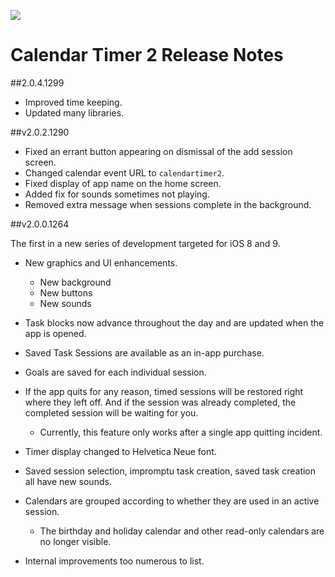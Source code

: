 ![](https://raw.githubusercontent.com/dz1111/Calendar-Timer-2-iOS/master/images/ct2-screenshots-67.png)

# Calendar Timer 2 Release Notes

##2.0.4.1299

* Improved time keeping.
* Updated many libraries.

##v2.0.2.1290

* Fixed an errant button appearing on dismissal of the add session screen.
* Changed calendar event URL to `calendartimer2`.
* Fixed display of app name on the home screen.
* Added fix for sounds sometimes not playing.
* Removed extra message when sessions complete in the background.

##v2.0.0.1264

The first in a new series of development targeted for iOS 8 and 9.

* New graphics and UI enhancements.
  - New background
  - New buttons
  - New sounds
  
* Task blocks now advance throughout the day and are updated when the app is opened.
* Saved Task Sessions are available as an in-app purchase.
* Goals are saved for each individual session.
* If the app quits for any reason, timed sessions will be restored right where they left off. And if the session was already completed, the completed session will be waiting for you.
  - Currently, this feature only works after a single app quitting incident.
  
* Timer display changed to Helvetica Neue font.
* Saved session selection, impromptu task creation, saved task creation all have new sounds.

* Calendars are grouped according to whether they are used in an active session.
  - The birthday and holiday calendar and other read-only calendars are no longer visible.
  
* Internal improvements too numerous to list.


